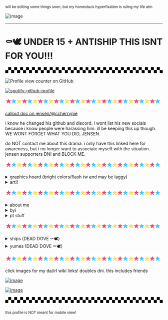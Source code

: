 <sub>will be editing some things soon, but my homestuck hyperfixation is ruling my life atm</sub>

<img width="75%" height="75%" alt="image" src="https://github.com/user-attachments/assets/941d8491-8a99-498e-9661-a7878d37755e" />



---

# ⚰️🕊️ UNDER 15 + ANTISHIP THIS ISNT FOR YOU!!!

![](check.gif)

![Profile view counter on GitHub](https://komarev.com/ghpvc/?username=runr4bb)

[![spotify-github-profile](https://spotify-github-profile.kittinanx.com/api/view?uid=31s3cguiatu7u5xht7775elutdnm&cover_image=true&theme=natemoo-re&show_offline=false&background_color=121212&interchange=true&bar_color=53b14f&bar_color_cover=true)](https://github.com/kittinan/spotify-github-profile)

![](star.gif)

[callout doc on jensen/@ccherrypie](https://docs.google.com/document/d/1PZBPPCn5mdzmKCY0bvNtKniAR_rKWLjFJCnQf0ii8yg/edit?usp=sharing)

i know he changed his github and discord. i wont list his new socials because i know people were harassing him. ill be keeping this up though. WE WONT FORGET WHAT YOU DID, JENSEN.

do NOT contact me about this drama. i only have this linked here for awareness, but i no longer want to associate myself with the situation. jensen supporters DNI and BLOCK ME.

![](star.gif)

<details> 
  <summary>graphics hoard (bright colors/flash tw and may be laggy)</summary>

  ![](arcade.gif)
![](arcade2.gif)
![](arcade3.gif)
![](arcade4.gif)
![](you-are-not-your-intrusive-thoughts-04.gif)
![](recovering-05.gif)
![](mi-is-ruining-my-life-01.gif)
![](seizure-haver-06.gif)
![](dhb57i6-73ca375f-6f73-4689-96c3-fdfff2499862.gif)
![](anx.gif)
![](dis.gif)
![](dhbqyo0-1dbae5b4-a5d2-4c0a-b446-0359ba9ef610.gif)
![](c2e689dc707caa6338f6a80a4139e03ab9f64e95.gif)
![](plushob.gif)
![](agere.gif)
![](otherk.gif)
![](demonk.gif)
![](awooo.gif)
![](im.gif)
![](selfs.gif)
![](top.gif)
![](lol.gif)
![](itsme.gif)
![](fkin.gif)
![](charlie.gif)
![](alec.gif)
![](fnaf3.gif)
![](helpyy.gif)
![](lefty.gif)
![](lefte.gif)
![](mike.gif)
![](olds.gif)
![](matt.gif)
![](gay.gif)
![](ace.gif)
![](tnra.gif)
![](hate.gif)
![](obj.gif)
![](objjjj.gif)
![](kissc.gif)
![](kiss.gif)
![](fictoo.gif)
![](ship.gif)
![](fictt.gif)
![](anti.gif)
![](dd.gif)
![](sib.gif)
![](inc.gif)
![](com.gif)
![](dark.gif)
![](bluey.gif)
![](tawog.gif)
![](shop.gif)
![](cab.gif)
![](rem.gif)
![](alexgg.gif)
![](trick.gif)
![](skull.gif)
![](vc.gif)
![](dnp.gif)
![](sparkle.gif)
![](pool.gif)
![](school.gif)
![](hell.gif)
![](plex.gif)
![](nost.gif)
![](seek.gif)
![](cann.gif)
![](kat.gif)
![](girl.gif)
![](fuko.gif)
![](ds.gif)
![](scott.gif)
![](tmrrw.gif)
![](dldi.gif)
![](dr1.gif)
![](vamp.gif)
![](dr2.gif)
![](helpy.gif)
![](fnar.gif)
![](kis.gif)
![](kid.gif)
![](dss.gif)
![](pros.gif)
![](form.gif)
![](fict.gif)
![](objj.gif)
![](trna.gif)
![](aro.gif)
![](auto.gif)
![](mlp.gif)
![](push.gif)
![](feddy.png)
![](dsar.gif)
![](sprang.gif)
![](willy.gif)
![](foxy.gif)
![](fnarf.gif)
![](fna.gif)
![](augh.png)
![](fed.png)
![](grfred.gif)
![](freddy.gif)
![](left.gif)
![](leftt.gif)
![](mikee.png)
![](no.png)
![](ennard.png)
![](sd.png)
![](jacks.gif)
![](alexg.png)
![](hawaii.gif)
![](yume.png)
![](yume2.png)
![](shipp.gif)
![](2d.png)
![](hat.png)
![](prosh.gif)
![](stev.gif)
![](st.gif)
![](rain.png)
![](blu.gif)
![](at.png)
![](pb.gif)
![](lemon.gif)
![](bill.png)
![](gf.gif)
![](dr3.gif)
![](tv.gif)
![](tvv.gif)
![](rw.gif)
![](rw2.gif)
![](gren.gif)
![](girlh.png)
![](kata.gif)
![](anim.png)
![](fukn.png)
![](moth3.png)
![](moth.png)
![](moth2.png)
![](arcc.png)
![](arccc.png)
![](arcccc.png)
![](arccccc.png)
</details>

<details> 

<summary>art!!</summary>

pfp art by @tommsiii on twitter (DOES NOT BELONG TO ME)

fursona art:

<img width="25%" height="25%" alt="image" src="https://github.com/user-attachments/assets/08475576-932b-48f0-850b-fb0e43057867" />

art by @coyoteflowers

<img width="25%" height="25%" alt="image" src="https://github.com/user-attachments/assets/958315fc-446e-4f38-ae24-d1b29bb2f022" />

art by @jamsbunnies

<img width="25%" height="25%" alt="image" src="https://github.com/user-attachments/assets/0a1d175e-2f63-4f0b-8cd0-4f8a094bf16f" />

unknown artist :( i lost their discord and dont know their socials

character and art belong to me! his name is tattle!! ^_^

other:

<img width="25%" height="25%" alt="image" src="https://github.com/user-attachments/assets/2b464a4e-e481-4ee7-b984-8be889ff36b9" />

art by @Rainy-chaos-sys (github)

tysm for this amazing art! it makes me so happy when people draw for me!! :3

</details>

![](star.gif)

<details>
  <summary>about me</summary>
  
  call me gregory/greg or rab!

  im an [evertween](https://www.tumblr.com/parxgender/776481213660774400/everkid-evertween-everteen?source=share). bodily 18

  he/him/silly/stinky prns and masc terms. xenogender hoarder

  objectum, fictoromantic, hypersexual and undisclosed para(s)

  im proship, profic, pro kodocons, pro non-harmful paras, prokink and pro contradictory labels/all good faith identities. i call myself problematic, just dni/block if that bothers you!

  im a gregory (fnaf) irl. yes, i am getting help. please dont assume things about me

  i yumeship with evan afton. i see him as and call him my bf. this does NOT make me a pedo/MAP. yuck

  #1 glamrock freddy simp /silly
</details>

<details>
  <summary>byi</summary>
  
  dni: pro-harassment antis and "freeshippers". radqueers, any pro-c anti-rec harmful paras or harmful paras in general (see bottom of byi), harmful transids. people who dont respect td/tt etc. if youre ANTI l0licon/sh0tacon etc. gregory doubles/if youre in a gregory skin. ex friends/friends of ex friends. IF YOU HARASS ANYONE, STAY AWAY FROM ME. other than that, ill just ignore/block you if i feel the need to

friendly reminder! i wont interact with you if im on your dni, and you shouldnt interact with me either!

i overthink and read into EVERYTHING. im awful at reading people, and im also a people pleaser. please iwc at all times and use tonetags with me!

i dont really have my own personality so i tend to copy people. i act very differently around different people

i have major jealousy issues. i get pissed really easily but i dont express it. if i move away from a cuddle pile, im either overstimmed or pissed at someone. IF IM MAD AT YOU, ITS FOR NO REASON. YOU DIDNT DO ANYTHING (friends)

pretty much the only fandom i care about is fnaf/dsaf. i most likely wont get your fandom references /lh

i dark/comship for coping reasons. i dont have to explain anything to you unless i want to. however i also do NOT believe you have to have trauma to darkship etc. ship whataver u want for whatever reason!! be a problematic freak!! just dont hurt REAL people :)

im an age regressor! im semi verb when regressed. touch/crowd discomf unless safe and big cuddle comf with safes when regressed. general iwecare. im hypersexual and my feelings are heightened when im regressed. pls be aware :<

i sometimes use a t1p1ng qu1rk, usually when upset+overstimmed. (replacing "i"s and sometimes "y"s with "1"s)

syscourse dni. im not a system and dont know my stance on any of that. i do have a friend who is an endo system, so dni if you dont like that!

DONT reality check me or tell me to get help. im AWARE im not gregory irl or in an irl relationship with evan. im GETTING HELP. again, dont assume things about me, and if you dont agree with me, just leave me alone

also! dear antis: i have a j*b, i shower EVERY DAY, and im in therapy :3 now shoo (ALSO ALSO stop complaining about proshippers in the fnaf fandom. fnaf has always had weird ships. FNAF SHIPS WILL ALWAYS BE COMSHIPS. and its literally a child murder game, why are ships suddenly the issue? if youre concerned about "fiction=reality", WORRY ABOUT THE CHILD MURDERS. and even if thats not your reason or youre just a hater, whatever, proshippers have been and will always be in fandoms. you arent so entitled to get the fandom all to yourself)

also also *also*, while i hate that this has to be said, i do NOT support any darkship/fic content (incest, pedophilia, grooming, etc etc) irl. and if you do, FUCK OFF. EW. 

why i have "harmful paras dni": i dont believe there is anything BAD about harmful paras, AS LONG as strictly anti-contact. i believe there is a difference between attraction and abuse. however, harmful paras make me uncomfortable, thus why i dont want them to interact with me. i also believe that maps, zoos and necros, along with anything similar shouldnt advertise their para, especially in a place where children can see it. ex. ponytown. or just advertising it at all, as it is a mental illness and shouldnt be "glorified". i have paraphilias that im not comfortable sharing with anyone who i dont know, or anyone who i know isnt comfortable with it. anyways, thats the end of my tangent, i just wanted to place my opinion here. (note: i dont believe harmful paras should be harassed. or anyone. nobody should be harassed unless they are actively hurting someone. and even then, harassment isnt always the answer)

</details>

<details>
  <summary>pt stuff</summary>
  
  almost always afk, offtab or spec

  c+h freely anyone! (unless i have dni/dnt etc or am with friends)

  DONT copy my skins

  general cover discomfort unless safe/friend

  im in a friends party, so i wont be able to join your party for supporter stuff etc

  i know a lot of people have me blocked, so i very likely could be sitting on someone! if i am, please lmk :')

  following people on github who are friends, protree sitters, or just people i find cool!

  FRIENDS WITH GITHUBS LISTED ON THE LEFT! ILY GUYS SM /P
  
</details>

![](star.gif)

<details>
  <summary>ships (DEAD DOVE ⚰🕊)</summary>
  
not all ships are listed! just my faves ^_^ . i wont be putting links for chars already linked in yumes section bc im feeling lazy . cw problematic ships!
  
  ☆ gregory x evan (self insert!! <3)

  ☆ rab x [tarbell](https://fivenightsatfreddys.fandom.com/wiki/Tony_Becker) (also a self insert! tony isnt in the yumes section bc i dont really have *feelings* for him, but i see myself as greg in this ship. hard to explain)

☆ michael x mrs afton (SHE DOESNT HAVE A WIKI PAGE but yeah shes his mom <3)

☆ michael x evan

☆ mr x mrs afton

☆ evan x charlie

☆ michael x charlie

☆ [cassidy](https://fivenightsatfreddys.fandom.com/wiki/The_Missing_Children#Cassidy) x [andrew](https://freddy-fazbears-pizza.fandom.com/wiki/Andrew) x evan

☆ [cassie](https://freddy-fazbears-pizza.fandom.com/wiki/Cassie) x [roxy](https://freddy-fazbears-pizza.fandom.com/wiki/Roxanne_Wolf)

☆ michael x [ennard](https://freddy-fazbears-pizza.fandom.com/wiki/Ennard)

☆ ennard x themselves

☆ [jeremy](https://freddy-fazbears-pizza.fandom.com/wiki/Jeremy_Fitzgerald) x [toy chica](https://freddy-fazbears-pizza.fandom.com/wiki/Toy_Chica)

☆ jack x [dee](https://dayshift-at-freddys.fandom.com/wiki/Dee_Kennedy)

☆ jack x [dave](https://dayshift-at-freddys.fandom.com/wiki/Dave_Miller)

☆ jack x [harry](https://dayshift-at-freddys.fandom.com/wiki/Harry_Fitzgerald)

☆ [oscar](https://dayshift-at-freddys.fandom.com/wiki/Oscar_Lewinsky) x his suit

☆ gumball x darwin (EVERYONE KNOWS THEM ION NEED LINKS)

☆ [mackenzie](https://blueypedia.fandom.com/wiki/Mackenzie_Border_Collie) x [captain](https://blueypedia.fandom.com/wiki/Captain_Hound)

☆ fluttershy x pinkie pie

☆ [ghostbur](https://dreamteam.fandom.com/wiki/Ghostbur) x [tommy](https://dreamteam.fandom.com/wiki/TommyInnit/SMP)

☆ ghostbur x [phil](https://dreamteam.fandom.com/wiki/Ph1LzA/SMP)

☆ ghostbur x [revivebur](https://dreamteam.fandom.com/wiki/Wilbur_Soot/SMP) (SPECIFICALLY AFTER REVIVAL)

☆ [tubbo](https://dreamteam.fandom.com/wiki/Tubbo/SMP) x [ranboo](https://dreamteam.fandom.com/wiki/Ranboo/SMP)

☆ [salesperson ena](https://enajoelg.fandom.com/wiki/Ena_(Dream_BBQ)) x meanie ena

☆ [spamton](https://deltarune.fandom.com/wiki/Spamton) x [tenna](https://deltarune.fandom.com/wiki/Tenna)

WIP always a wip

</details>

<details><summary>yumes (DEAD DOVE ⚰🕊)</summary>

⁠♡ [evan afton](https://fivenightsatfreddys.fandom.com/wiki/Crying_Child)/⁠[golden freddy](https://freddy-fazbears-pizza.fandom.com/wiki/Golden_Freddy)

⁠♡ [michael afton](https://fivenightsatfreddys.fandom.com/wiki/Michael_Afton)/[glamrock freddy](https://triple-a-fazbear.fandom.com/wiki/Glamrock_Freddy)

⁠♡ [charlie emily](https://fivenightsatfreddys.fandom.com/wiki/Charlotte_Emily)/[the puppet](https://freddy-fazbears-pizza.fandom.com/wiki/The_Puppet)

⁠♡ [william afton](https://fivenightsatfreddys.fandom.com/wiki/William_Afton)/[springtrap](https://triple-a-fazbear.fandom.com/wiki/Springtrap)

♡ [jack kennedy](https://dayshift-at-freddys.fandom.com/wiki/Jack_Kennedy)

⁠♡ [mitzi mozzarella](https://www.showbizpizza.com/rae/characters/mitzi.html)

⁠♡ [dook larue](https://www.showbizpizza.com/rae/characters/dook.html)

  </details>

![](star.gif)

click images for my da/irl wiki links! doubles dni. this includes friends

[<img width="15%" height="15%" alt="image" src="https://github.com/user-attachments/assets/df820d7f-4e9b-4bc2-9483-63f58997a69f" />](https://freddy-fazbears-pizza.fandom.com/wiki/Gregory)

[<img width="15%" height="15%" alt="image" src="https://github.com/user-attachments/assets/65fe74eb-ed46-45cb-b46b-0c012841e23e" />](https://freddy-fazbears-pizza.fandom.com/wiki/Gregory_(Tales_from_the_Pizzaplex))

  ![](check.gif)

<sub>this profile is NOT meant for mobile view!</sub>
